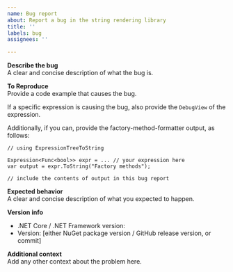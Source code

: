 ```yaml
---
name: Bug report
about: Report a bug in the string rendering library
title: ''
labels: bug
assignees: ''

---
```


**Describe the bug**  
A clear and concise description of what the bug is.

**To Reproduce**  
Provide a code example that causes the bug.

If a specific expression is causing the bug, also provide the `DebugView` of the expression.

Additionally, if you can, provide the factory-method-formatter output, as follows:
```
// using ExpressionTreeToString

Expression<Func<bool>> expr = ... // your expression here
var output = expr.ToString("Factory methods");

// include the contents of output in this bug report
```

**Expected behavior**  
A clear and concise description of what you expected to happen.

**Version info**

- .NET Core / .NET Framework version:
- Version: [either NuGet package version / GitHub release version, or commit]

**Additional context**  
Add any other context about the problem here.
